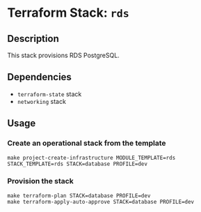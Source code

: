 # Terraform Stack: `rds`

## Description

This stack provisions RDS PostgreSQL.

## Dependencies

- `terraform-state` stack
- `networking` stack

## Usage

### Create an operational stack from the template

    make project-create-infrastructure MODULE_TEMPLATE=rds STACK_TEMPLATE=rds STACK=database PROFILE=dev

### Provision the stack

    make terraform-plan STACK=database PROFILE=dev
    make terraform-apply-auto-approve STACK=database PROFILE=dev
